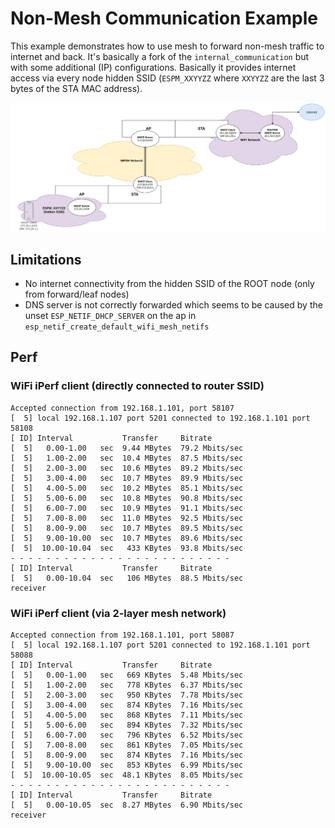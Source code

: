 # Non-Mesh Communication Example

This example demonstrates how to use mesh to forward non-mesh traffic to internet and back.
It's basically a fork of the `internal_communication` but with some additional (IP) configurations.
Basically it provides internet access via every node hidden SSID (`ESPM_XXYYZZ` where `XXYYZZ` are the last 3 bytes of the STA MAC address).

![nonmesh architecture](docs/esp_mesh_architecture_v2.png)

## Limitations
* No internet connectivity from the hidden SSID of the ROOT node (only from forward/leaf nodes)
* DNS server is not correctly forwarded which seems to be caused by the unset `ESP_NETIF_DHCP_SERVER` on the ap in `esp_netif_create_default_wifi_mesh_netifs`

## Perf

### WiFi iPerf client (directly connected to router SSID)
```
Accepted connection from 192.168.1.101, port 58107
[  5] local 192.168.1.107 port 5201 connected to 192.168.1.101 port 58108
[ ID] Interval           Transfer     Bitrate
[  5]   0.00-1.00   sec  9.44 MBytes  79.2 Mbits/sec                  
[  5]   1.00-2.00   sec  10.4 MBytes  87.5 Mbits/sec                  
[  5]   2.00-3.00   sec  10.6 MBytes  89.2 Mbits/sec                  
[  5]   3.00-4.00   sec  10.7 MBytes  89.9 Mbits/sec                  
[  5]   4.00-5.00   sec  10.2 MBytes  85.1 Mbits/sec                  
[  5]   5.00-6.00   sec  10.8 MBytes  90.8 Mbits/sec                  
[  5]   6.00-7.00   sec  10.9 MBytes  91.1 Mbits/sec                  
[  5]   7.00-8.00   sec  11.0 MBytes  92.5 Mbits/sec                  
[  5]   8.00-9.00   sec  10.7 MBytes  89.5 Mbits/sec                  
[  5]   9.00-10.00  sec  10.7 MBytes  89.6 Mbits/sec                  
[  5]  10.00-10.04  sec   433 KBytes  93.8 Mbits/sec                  
- - - - - - - - - - - - - - - - - - - - - - - - -
[ ID] Interval           Transfer     Bitrate
[  5]   0.00-10.04  sec   106 MBytes  88.5 Mbits/sec                  receiver
```

### WiFi iPerf client (via 2-layer mesh network)
```
Accepted connection from 192.168.1.101, port 58087
[  5] local 192.168.1.107 port 5201 connected to 192.168.1.101 port 58088
[ ID] Interval           Transfer     Bitrate
[  5]   0.00-1.00   sec   669 KBytes  5.48 Mbits/sec                  
[  5]   1.00-2.00   sec   778 KBytes  6.37 Mbits/sec                  
[  5]   2.00-3.00   sec   950 KBytes  7.78 Mbits/sec                  
[  5]   3.00-4.00   sec   874 KBytes  7.16 Mbits/sec                  
[  5]   4.00-5.00   sec   868 KBytes  7.11 Mbits/sec                  
[  5]   5.00-6.00   sec   894 KBytes  7.32 Mbits/sec                  
[  5]   6.00-7.00   sec   796 KBytes  6.52 Mbits/sec                  
[  5]   7.00-8.00   sec   861 KBytes  7.05 Mbits/sec                  
[  5]   8.00-9.00   sec   874 KBytes  7.16 Mbits/sec                  
[  5]   9.00-10.00  sec   853 KBytes  6.99 Mbits/sec                  
[  5]  10.00-10.05  sec  48.1 KBytes  8.05 Mbits/sec                  
- - - - - - - - - - - - - - - - - - - - - - - - -
[ ID] Interval           Transfer     Bitrate
[  5]   0.00-10.05  sec  8.27 MBytes  6.90 Mbits/sec                  receiver
```